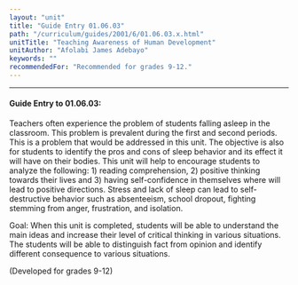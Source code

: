 ```yaml
---
layout: "unit"
title: "Guide Entry 01.06.03"
path: "/curriculum/guides/2001/6/01.06.03.x.html"
unitTitle: "Teaching Awareness of Human Development"
unitAuthor: "Afolabi James Adebayo"
keywords: ""
recommendedFor: "Recommended for grades 9-12."
---
```

<body>
<hr/>
<h4>
Guide Entry to 01.06.03:
</h4>
<p>
Teachers often experience the problem of students falling asleep in the classroom. This problem is prevalent during the first and second periods. This is a problem that would be addressed in this unit. The objective is also for students to identify the pros and cons of sleep behavior and its effect it will have on their bodies. This unit will help to encourage students to analyze the following: 1) reading comprehension, 2) positive thinking towards their lives and 3) having self-confidence in themselves where will lead to positive directions. Stress and lack of sleep can lead to self-destructive behavior such as absenteeism, school dropout, fighting stemming from anger, frustration, and isolation.
</p>
<p>
Goal: When this unit is completed, students will be able to understand the main ideas and increase their level of critical thinking in various situations. The students will be able to distinguish fact from opinion and identify different consequence to various situations.
</p>
<p>
(Developed for grades 9-12)
</p>
</body>
